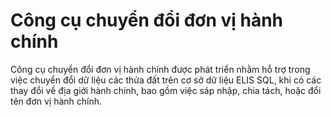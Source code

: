 # Công cụ chuyển đổi đơn vị hành chính

Công cụ chuyển đổi đơn vị hành chính được phát triển nhằm hỗ trợ trong việc chuyển đổi dữ liệu các thửa đất trên cơ sở dữ liệu ELIS SQL, khi có các thay đổi về địa giới hành chính, bao gồm việc sáp nhập, chia tách, hoặc đổi tên đơn vị hành chính.
